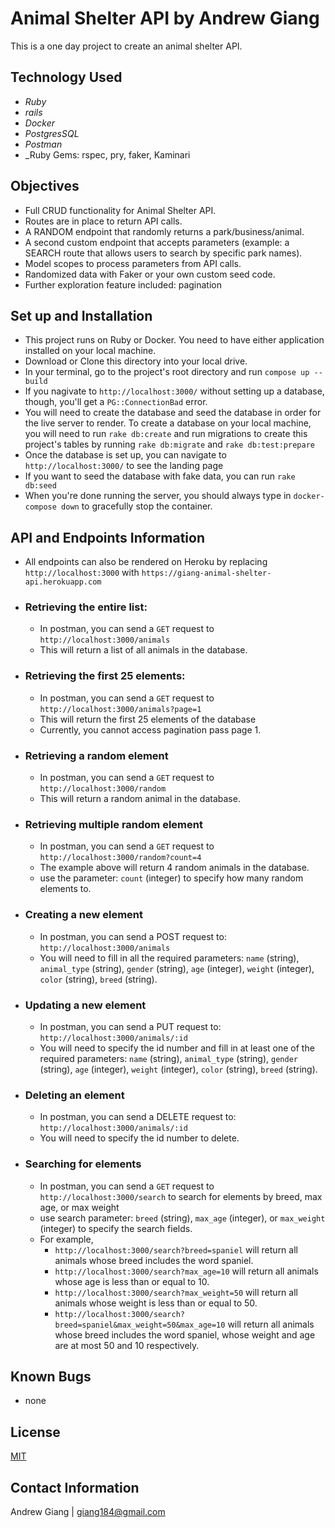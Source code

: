 # Animal Shelter API by Andrew Giang
This is a one day project to create an animal shelter API. 

## Technology Used
* _Ruby_
* _rails_
* _Docker_
* _PostgresSQL_
* _Postman_
* _Ruby Gems: rspec, pry, faker, Kaminari

## Objectives

* Full CRUD functionality for Animal Shelter API.
* Routes are in place to return API calls.
* A RANDOM endpoint that randomly returns a park/business/animal.
* A second custom endpoint that accepts parameters (example: a SEARCH route that allows users to search by specific park names).
* Model scopes to process parameters from API calls.
* Randomized data with Faker or your own custom seed code.
* Further exploration feature included: pagination 

## Set up and Installation
* This project runs on Ruby or Docker. You need to have either application installed on your local machine.
* Download or Clone this directory into your local drive.
* In your terminal, go to the project's root directory and run `compose up --build`
* If you nagivate to `http://localhost:3000/` without setting up a database, though, you'll get a `PG::ConnectionBad` error.
* You will need to create the database and seed the database in order for the live server to render. To create a database on your local machine, you will need to run `rake db:create` and run migrations to create this project's tables by running `rake db:migrate` and `rake db:test:prepare`
* Once the database is set up, you can navigate to `http://localhost:3000/` to see the landing page
* If you want to seed the database with fake data, you can run `rake db:seed`
* When you're done running the server, you should always type in `docker-compose down` to gracefully stop the container.

## API and Endpoints Information
* All endpoints can also be rendered on Heroku by replacing `http://localhost:3000` with `https://giang-animal-shelter-api.herokuapp.com`

* ### Retrieving the entire list:
  * In postman, you can send a `GET` request to `http://localhost:3000/animals`
  * This will return a list of all animals in the database.

* ### Retrieving the first 25 elements:
  * In postman, you can send a `GET` request to `http://localhost:3000/animals?page=1`
  * This will return the first 25 elements of the database
  * Currently, you cannot access pagination pass page 1.

* ### Retrieving a random element
  * In postman, you can send a `GET` request to `http://localhost:3000/random`
  * This will return a random animal in the database.

* ### Retrieving multiple random element
  * In postman, you can send a `GET` request to `http://localhost:3000/random?count=4`
  * The example above will return 4 random animals in the database.
  * use the parameter: `count` (integer) to specify how many random elements to. 

* ### Creating a new element
  * In postman, you can send a POST request to: `http://localhost:3000/animals`
  * You will need to fill in all the required parameters: `name` (string), `animal_type` (string), `gender` (string), `age` (integer), `weight` (integer), `color` (string), `breed` (string).

* ### Updating a new element
  * In postman, you can send a PUT request to: `http://localhost:3000/animals/:id`
  * You will need to specify the id number and fill in at least one of the required parameters: `name` (string), `animal_type` (string), `gender` (string), `age` (integer), `weight` (integer), `color` (string), `breed` (string).

* ### Deleting an element
  * In postman, you can send a DELETE request to: `http://localhost:3000/animals/:id`
  * You will need to specify the id number to delete.

* ### Searching for elements
  * In postman, you can send a `GET` request to `http://localhost:3000/search` to search for elements by breed, max age, or max weight
  * use search parameter: `breed` (string), `max_age` (integer), or `max_weight` (integer) to specify the search fields. 
  * For example, 
    * `http://localhost:3000/search?breed=spaniel` will return all animals whose breed includes the word spaniel.
    * `http://localhost:3000/search?max_age=10` will return all animals whose age is less than or   equal to 10.
    * `http://localhost:3000/search?max_weight=50` will return all animals whose weight is less than or equal to 50.
    * `http://localhost:3000/search?breed=spaniel&max_weight=50&max_age=10` will return all animals whose breed includes the word spaniel, whose weight and age are at most 50 and 10 respectively.

## Known Bugs

* none

## License

[MIT](https://en.wikipedia.org/wiki/MIT_License)

## Contact Information

Andrew Giang | giang184@gmail.com